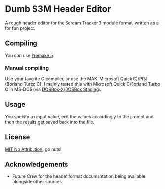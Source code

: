 # Dumb S3M Header Editor

A rough header editor for the Scream Tracker 3 module format, written as a for fun project.

## Compiling

You can use [Premake 5](https://premake.github.io/).

### Manual compiling

Use your favorite C compiler, or use the MAK (Microsoft Quick C)/PRJ (Borland Turbo C).
I mainly tested this with Microsoft Quick C/Borland Turbo C in MS-DOS (via [DOSBox-X](https://dosbox-x.com/)/[DOSBox Staging](https://dosbox-staging.github.io/)).

## Usage

You specify an input value, edit the values accordingly to the prompt and then the results get saved back into the file.

## License

[MIT No Attribution](LICENSE), go nuts!

## Acknowledgements

* Future Crew for the header format documentation being available alongside other sources
